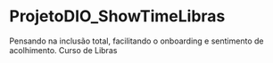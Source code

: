 # ProjetoDIO_ShowTimeLibras
Pensando na inclusão total, facilitando o onboarding e  sentimento de acolhimento. Curso de Libras
